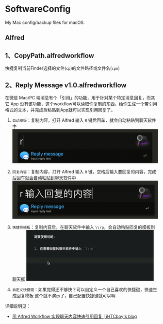 # SoftwareConfig
My Mac config/backup files for macOS.


## Alfred

## 1、CopyPath.alfredworkflow

快捷复制当前Finder选择的文件(`cp`)的文件路径或文件名(`cpn`)


## 2、Reply Message v1.0.alfredworkflow
在微信 Mac/PC 端消息有个「引用」的功能，用于针对某个特定消息回复，而其它 App 没有该功能，这个workflow可以读取你复制的东西，给你生成一个带引用格式的文本，并完成后粘贴到App就可以实现引用回复了。

1. `自动模板`：复制内容，打开 Alfred 输入 `R` 键后回车，就会自动粘贴到聊天软件中
![Alfred-Copy-Template.png](https://github.com/iHTCboy/iGallery/raw/master/BlogImages/2019/11/Alfred-Copy-Template.png)

2. `回复内容`：复制内容，打开 Alfred 输入 `R` 键，空格后输入要回复的内容，完成后回车就会自动粘贴到聊天软件中
![Alfred-Copy-Template-Reply.png](https://github.com/iHTCboy/iGallery/raw/master/BlogImages/2019/11/Alfred-Copy-Template-Reply.png)

3. `快捷符模板`：复制内容后，在聊天软件中输入 `\\rp`，会自动粘贴回复的模板到聊天框
![Alfred-Shortcuts-Key.gif](https://github.com/iHTCboy/iGallery/raw/master/BlogImages/2019/11/Alfred-Shortcuts-Key.gif)

4. `自定义快捷键`：如果觉得还不够快？可以自定义一个自己喜欢的快捷键，快速生成回复模板
这个就不演示了，自己配置快捷键就可以啊


详细说明见：
- [用 Alfred Workflow 实现聊天内容快速引用回复 | iHTCboy's blog](https://ihtcboy.com/2019/11/17/2019-11-17_%E4%B8%80%E4%B8%AAAlfred%E7%9A%84Workflow%E8%81%8A%E5%A4%A9%E5%86%85%E5%AE%B9%E5%BC%95%E7%94%A8%E6%B6%88%E6%81%AF/)
